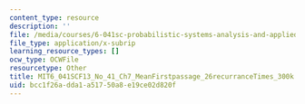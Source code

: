 ```yaml
---
content_type: resource
description: ''
file: /media/courses/6-041sc-probabilistic-systems-analysis-and-applied-probability-fall-2013/bcc1f26adda1a51750a8e19ce02d820f_MIT6_041SCF13_No_41_Ch7_MeanFirstpassage_26recurranceTimes_300k.srt
file_type: application/x-subrip
learning_resource_types: []
ocw_type: OCWFile
resourcetype: Other
title: MIT6_041SCF13_No_41_Ch7_MeanFirstpassage_26recurranceTimes_300k.srt
uid: bcc1f26a-dda1-a517-50a8-e19ce02d820f
---
```

